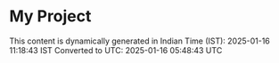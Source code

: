 # My Project

This content is dynamically generated in Indian Time (IST): 2025-01-16 11:18:43 IST
Converted to UTC: 2025-01-16 05:48:43 UTC
